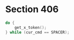 # Section 406

```c << Get the next non-blank non-call token >>=
do {
    get_x_token();
} while (cur_cmd == SPACER);
```
